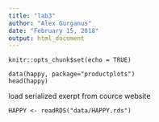 ```yaml
---
title: "lab3"
author: "Alex Gurganus"
date: "February 15, 2018"
output: html_document
---
```


```{r setup, include=FALSE}
knitr::opts_chunk$set(echo = TRUE)
```


```{r}
data(happy, package="productplots")
head(happy)
```

load serialized exerpt from cource website
```{r}
HAPPY <- readRDS("data/HAPPY.rds")
```